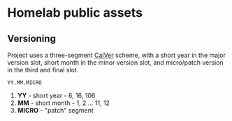 # Homelab public assets

## Versioning

Project uses a three-segment [CalVer](https://calver.org/) scheme, with a short year in the major version slot, short month in the minor version slot, and micro/patch version in the third
and final slot.

```
YY.MM.MICRO
```

1. **YY** - short year - 6, 16, 106
1. **MM** - short month - 1, 2 ... 11, 12
1. **MICRO** -  "patch" segment

